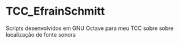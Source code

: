 # TCC_EfrainSchmitt
Scripts desenvolvidos em GNU Octave para meu TCC sobre sobre localização de fonte sonora
